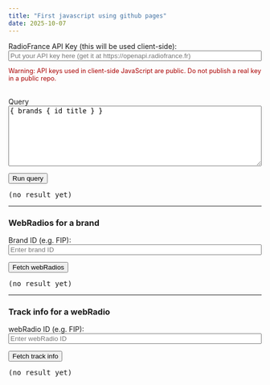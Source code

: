 ```yaml
---
title: "First javascript using github pages"
date: 2025-10-07
---
```


<div id="radiofrance-api">
  <label>RadioFrance API Key (this will be used client-side):</label>
  <input id="apiKey_post" placeholder="Put your API key here (get it at https://openapi.radiofrance.fr)" style="width:100%" />
  <p style="color:#a00;font-size:90%;">Warning: API keys used in client-side JavaScript are public. Do not publish a real key in a public repo.</p>
  <br/>
  <label>Query</label>
  <textarea id="query_post" style="width:100%;height:120px">{ brands { id title } }</textarea>
  <p>
    <button id="run_post">Run query</button>
  </p>
  <pre id="out_post">(no result yet)</pre>

  <p>
    <!-- Dropdown removed: users can type a Brand ID into the Brand ID input instead -->
    <!-- If you want a dropdown later, re-add a <select id="brands_select"> element and the JS below -->
  </p>

  <hr />
  <h3>WebRadios for a brand</h3>
  <label>Brand ID (e.g. FIP):</label>
  <input id="brand_post" placeholder="Enter brand ID" style="width:100%" />
  <p>
    <button id="run_webradios">Fetch webRadios</button>
  </p>
  <pre id="out_webradios">(no result yet)</pre>

  <hr />
  <h3>Track info for a webRadio</h3>
  <label>webRadio ID (e.g. FIP):</label>
  <input id="radio_post" placeholder="Enter webRadio ID" style="width:100%" />
  <p>
    <button id="run_track">Fetch track info</button>
  </p>
  <pre id="out_track">(no result yet)</pre>
</div>

<script>
  (function(){
    // NOTE: This page now calls RadioFrance API directly from the browser using a user-supplied API key.
    // Security: keys used client-side are visible to anyone who inspects the page or network traffic. Use for testing only.
    const apiKey = () => document.getElementById('apiKey_post').value.trim();

    async function callRadioFrance(query) {
      const key = apiKey();
      if (!key) return alert('Enter your RadioFrance API key');
      const url = 'https://openapi.radiofrance.fr/v1/graphql';
      const res = await fetch(url, { method: 'POST', headers: {'Content-Type': 'application/json', 'x-token': key }, body: JSON.stringify({ query }) });
      const text = await res.text();
      try { return JSON.parse(text); } catch { return text; }
    }

    // Run ad-hoc queries (results shown below)
    const out = document.getElementById('out_post');
    document.getElementById('run_post').addEventListener('click', async () => {
      const query = document.getElementById('query_post').value;
      out.textContent = 'Loading...';
      try {
        const data = await callRadioFrance(query);
        out.textContent = typeof data === 'string' ? data : JSON.stringify(data, null, 2);
      } catch (err) { out.textContent = 'Error: ' + err }
    });

    // webradios
    const outWeb = document.getElementById('out_webradios');
    document.getElementById('run_webradios').addEventListener('click', async () => {
      const brand = document.getElementById('brand_post').value.trim();
      if (!brand) return alert('Enter a brand ID');
      const query = `\n{\n  brand(id: ${brand}) {\n    id\n    title\n    localRadios { id title }\n    webRadios { id title }\n  }\n}\n`;
      outWeb.textContent = 'Loading...';
      try {
        const data = await callRadioFrance(query);
        outWeb.textContent = typeof data === 'string' ? data : JSON.stringify(data, null, 2);
      } catch (err) { outWeb.textContent = 'Error: ' + err }
    });

    // track info
    const outTrack = document.getElementById('out_track');
    document.getElementById('run_track').addEventListener('click', async () => {
      const radio = document.getElementById('radio_post').value.trim();
      if (!radio) return alert('Enter a webRadio ID');
      const query = `\n{\n  live(station: ${radio}) {\n    song {\n      track {\n        id\n        title\n        albumTitle\n        label\n        mainArtists\n        authors\n        composers\n        performers\n        productionDate\n        discNumber\n        trackNumber\n      }\n    }\n  }\n}\n`;
      outTrack.textContent = 'Loading...';
      try {
        const data = await callRadioFrance(query);
        outTrack.textContent = typeof data === 'string' ? data : JSON.stringify(data, null, 2);
      } catch (err) { outTrack.textContent = 'Error: ' + err }
    });
  })();
</script>